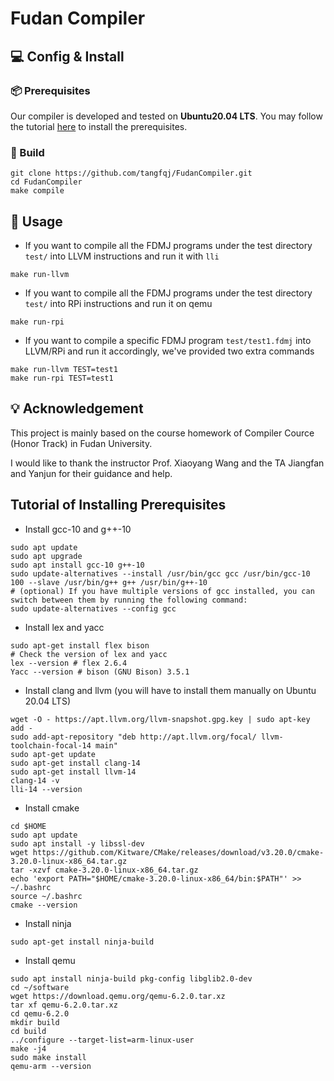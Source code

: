 # Fudan Compiler

## 💻 Config & Install

### 📦 Prerequisites
Our compiler is developed and tested on **Ubuntu20.04 LTS**. You may follow the tutorial [here](#Tutorial-of-Installing-Prerequisites) to install the prerequisites.


### 🔨 Build
```angular2html
git clone https://github.com/tangfqj/FudanCompiler.git
cd FudanCompiler
make compile
```
## 📖 Usage

- If you want to compile all the FDMJ programs under the test directory `test/` into LLVM instructions and run it with `lli`
```angular2html
make run-llvm
```

- If you want to compile all the FDMJ programs under the test directory `test/` into RPi instructions and run it on qemu
```angular2html
make run-rpi
```  
  
- If you want to compile a specific FDMJ program `test/test1.fdmj` into LLVM/RPi and run it accordingly, we've provided two extra commands
```angular2html
make run-llvm TEST=test1
make run-rpi TEST=test1
```
  
## 💡 Acknowledgement

This project is mainly based on the course homework of Compiler Cource (Honor Track) in Fudan University.

I would like to thank the instructor Prof. Xiaoyang Wang and the TA Jiangfan and Yanjun for their guidance and help.

## Tutorial of Installing Prerequisites
- Install gcc-10 and g++-10
```angular2html
sudo apt update
sudo apt upgrade
sudo apt install gcc-10 g++-10
sudo update-alternatives --install /usr/bin/gcc gcc /usr/bin/gcc-10 100 --slave /usr/bin/g++ g++ /usr/bin/g++-10
# (optional) If you have multiple versions of gcc installed, you can switch between them by running the following command:
sudo update-alternatives --config gcc
```

- Install lex and yacc
```angular2html
sudo apt-get install flex bison
# Check the version of lex and yacc
lex --version # flex 2.6.4
Yacc --version # bison (GNU Bison) 3.5.1
```

- Install clang and llvm (you will have to install them manually on Ubuntu 20.04 LTS)
```angular2html
wget -O - https://apt.llvm.org/llvm-snapshot.gpg.key | sudo apt-key add -
sudo add-apt-repository "deb http://apt.llvm.org/focal/ llvm-toolchain-focal-14 main"
sudo apt-get update
sudo apt-get install clang-14
sudo apt-get install llvm-14
clang-14 -v
lli-14 --version
```

- Install cmake
```angular2html
cd $HOME
sudo apt update
sudo apt install -y libssl-dev
wget https://github.com/Kitware/CMake/releases/download/v3.20.0/cmake-3.20.0-linux-x86_64.tar.gz
tar -xzvf cmake-3.20.0-linux-x86_64.tar.gz
echo 'export PATH="$HOME/cmake-3.20.0-linux-x86_64/bin:$PATH"' >> ~/.bashrc
source ~/.bashrc
cmake --version
```

- Install ninja
```angular2html
sudo apt-get install ninja-build
```

- Install qemu
```angular2html
sudo apt install ninja-build pkg-config libglib2.0-dev
cd ~/software
wget https://download.qemu.org/qemu-6.2.0.tar.xz
tar xf qemu-6.2.0.tar.xz
cd qemu-6.2.0
mkdir build
cd build
../configure --target-list=arm-linux-user
make -j4
sudo make install
qemu-arm --version
```
